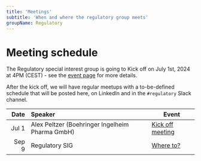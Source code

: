 ```yaml
---
title: 'Meetings'
subtitle: 'When and where the regulatory group meets'
groupName: Regulatory
---
```


# Meeting schedule

The Regulatory special interest group is going to Kick off on July 1st, 2024 at 4PM (CEST) - see the [event page](/events/2024/SIG_regulatory_kickoff) for more details.

After the kick off, we will have regular meetups with a to-be-defined schedule that will be posted here, on LinkedIn and in the `#regulatory` Slack channel.

|  Date | Speaker                                         | Event                                                   |
| ----: | :---------------------------------------------- | ------------------------------------------------------- |
| Jul 1 | Alex Peltzer (Boehringer Ingelheim Pharma GmbH) | [Kick off meeting](/events/2024/SIG_regulatory_kickoff) |
| Sep 9 | Regulatory SIG                                  | [Where to?](/events/2024/SIG_regulatory_2024-09-09.md)  |
